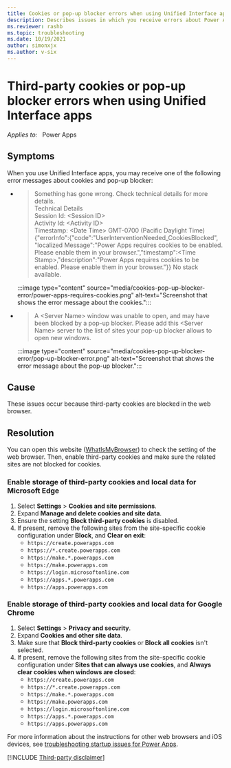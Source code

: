 ```yaml
---
title: Cookies or pop-up blocker errors when using Unified Interface apps
description: Describes issues in which you receive errors about Power Apps requires cookies to be enabled or pop-up blocker when using Unified Interface apps.
ms.reviewer: rashb
ms.topic: troubleshooting
ms.date: 10/19/2021
author: simonxjx
ms.author: v-six
---
```

# Third-party cookies or pop-up blocker errors when using Unified Interface apps

_Applies to:_ &nbsp; Power Apps

## Symptoms

When you use Unified Interface apps, you may receive one of the following error messages about cookies and pop-up blocker:

- > Something has gone wrong. Check technical details for more details.  
  > Technical Details  
  > Session Id: \<Session ID\>  
  > Activity Id: \<Activity ID\>  
  > Timestamp: \<Date Time\> GMT-0700 (Pacific Daylight Time)  
  > {"errorInfo":{"code":"UserInterventionNeeded_CookiesBlocked", "localized Message":"Power Apps requires cookies to be enabled. Please enable them in your browser.","timestamp":\<Time Stamp\>,"description":"Power Apps requires cookies to be enabled. Please enable them in your browser."}}
  > No stack available.

    :::image type="content" source="media/cookies-pop-up-blocker-error/power-apps-requires-cookies.png" alt-text="Screenshot that shows the error message about the cookies.":::

- > A \<Server Name\> window was unable to open, and may have been blocked by a pop-up blocker. Please add this \<Server Name\> server to the list of sites your pop-up blocker allows to open new windows.

    :::image type="content" source="media/cookies-pop-up-blocker-error/pop-up-blocker-error.png" alt-text="Screenshot that shows the error message about the pop-up blocker.":::

## Cause

These issues occur because third-party cookies are blocked in the web browser.

## Resolution

You can open this website ([WhatIsMyBrowser](https://www.whatismybrowser.com/)) to check the setting of the web browser. Then, enable third-party cookies and make sure the related sites are not blocked for cookies.

### Enable storage of third-party cookies and local data for Microsoft Edge

1. Select **Settings** > **Cookies and site permissions**.
1. Expand **Manage and delete cookies and site data**.
1. Ensure the setting **Block third-party cookies** is disabled.
1. If present, remove the following sites from the site-specific cookie configuration under **Block**, and **Clear on exit**:
    - `https://create.powerapps.com`
    - `https://*.create.powerapps.com`
    - `https://make.*.powerapps.com`
    - `https://make.powerapps.com`
    - `https://login.microsoftonline.com`
    - `https://apps.*.powerapps.com`
    - `https://apps.powerapps.com`

### Enable storage of third-party cookies and local data for Google Chrome

1. Select **Settings** > **Privacy and security**.
1. Expand **Cookies and other site data**.
1. Make sure that **Block third-party cookies** or **Block all cookies** isn't selected.
1. If present, remove the following sites from the site-specific cookie configuration under **Sites that can always use cookies**, and **Always clear cookies when windows are closed**:
    - `https://create.powerapps.com`
    - `https://*.create.powerapps.com`
    - `https://make.*.powerapps.com`
    - `https://make.powerapps.com`
    - `https://login.microsoftonline.com`
    - `https://apps.*.powerapps.com`
    - `https://apps.powerapps.com`

For more information about the instructions for other web browsers and iOS devices, see [troubleshooting startup issues for Power Apps](/powerapps/troubleshooting-startup-issues#enable-storage-of-third-party-cookies-and-local-data-in-your-browser-or-app).

[!INCLUDE [Third-party disclaimer](../../includes/third-party-disclaimer.md)]
